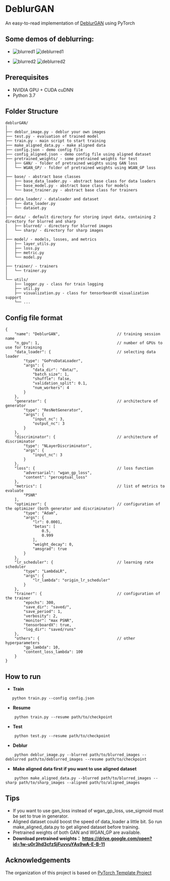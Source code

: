 # DeblurGAN

An easy-to-read implementation of [DeblurGAN](https://arxiv.org/pdf/1711.07064.pdf) using PyTorch  

## Some demos of deblurring:  
- ![blurred1](demo_pic/1.png) ![deblurred1](demo_pic/deblurred1.png)
  
- ![blurred2](demo_pic/2.png) ![deblurred2](demo_pic/deblurred2.png) 

## Prerequisites
- NVIDIA GPU + CUDA cuDNN
- Python 3.7

## Folder Structure
  ```
  deblurGAN/
  │
  ├── deblur_image.py - deblur your own images
  ├── test.py - evaluation of trained model
  ├── train.py - main script to start training
  ├── make_aligned_data.py - make aligned data
  ├── config.json - demo config file
  ├── config_aligned.json - demo config file using aligned dataset
  ├── pretrained_weights/ - some pretrained weights for test
  │   ├── GAN/ - folder of pretrained weights using GAN loss
  │   └── WGAN_GP/ - folder of pretrained weights using WGAN_GP loss
  │
  ├── base/ - abstract base classes
  │   ├── base_data_loader.py - abstract base class for data loaders
  │   ├── base_model.py - abstract base class for models
  │   └── base_trainer.py - abstract base class for trainers
  │
  ├── data_loader/ - dataloader and dataset
  │   ├── data_loader.py
  |   └── dataset.py 
  │
  ├── data/ - default directory for storing input data, containing 2 directory for blurred and sharp
  │   ├── blurred/ - directory for blurred images
  │   └── sharp/ - directory for sharp images
  │
  ├── model/ - models, losses, and metrics
  │   ├── layer_utils.py
  │   ├── loss.py
  │   ├── metric.py
  │   └── model.py
  │
  ├── trainer/ - trainers
  │   └── trainer.py
  │
  └── utils/
      ├── logger.py - class for train logging
      ├── util.py
      ├── visualization.py - class for tensorboardX visualization support
      └── ...
  ```

## Config file format
```
{
    "name": "DeblurGAN",                         // training session name
    "n_gpu": 1,                                  // number of GPUs to use for training
    "data_loader": {                             // selecting data loader
        "type": "GoProDataLoader",
        "args": {
            "data_dir": "data/",
            "batch_size": 1,
            "shuffle": false,
            "validation_split": 0.1,
            "num_workers": 4
        }
    },
    "generator": {                               // architecture of generator
        "type": "ResNetGenerator",
        "args": {
            "input_nc": 3,
            "output_nc": 3
        }
    },
    "discriminator": {                           // architecture of discriminator
        "type": "NLayerDiscriminator",
        "args": {
            "input_nc": 3
        }
    },
    "loss": {                                    // loss function
        "adversarial": "wgan_gp_loss",
        "content": "perceptual_loss"
    },
    "metrics": [                                 // list of metrics to evaluate 
        "PSNR"
    ],
    "optimizer": {                               // configuration of the optimizer (both generator and discriminator)
        "type": "Adam",
        "args": {
            "lr": 0.0001,
            "betas": [
                0.5,
                0.999
            ],
            "weight_decay": 0,
            "amsgrad": true
        }
    },
    "lr_scheduler": {                            // learning rate scheduler
        "type": "LambdaLR",
        "args": {
            "lr_lambda": "origin_lr_scheduler"
        }
    },
    "trainer": {                                 // configuration of the trainer
        "epochs": 300,
        "save_dir": "saved/",
        "save_period": 1,
        "verbosity": 2,
        "monitor": "max PSNR",
        "tensorboardX": true,
        "log_dir": "saved/runs"
    },
    "others": {                                  // other hyperparameters
        "gp_lambda": 10,
        "content_loss_lambda": 100
    }
}
```

## How to run
* **Train**
 ```
    python train.py --config config.json
 ```

* **Resume**
```
    python train.py --resume path/to/checkpoint
```

* **Test**
```
    python test.py --resume path/to/checkpoint
```

* **Deblur**
```
    python deblur_image.py --blurred path/to/blurred_images --deblurred path/to/deblurred_images --resume path/to/checkpoint
```

* **Make aligned data first if you want to use aligned dataset**
```
    python make_aligned_data.py --blurred path/to/blurred_images --sharp path/to/sharp_images --aligned path/to/aligned_images
```

## Tips
- If you want to use gan_loss instead of wgan_gp_loss, use_sigmoid must be set to true in generator.
- Aligned dataset could boost the speed of data_loader a little bit. So run make_aligned_data.py to get aligned dataset before training.
- Pretrained weights of both GAN and WGAN_GP are available.
- **Download pretrained weights： https://drive.google.com/open?id=1w-u0r3hd3cfzSjFuvvuYAs9wA-E-B-11**

## Acknowledgements
The organization of this project is based on [PyTorch Template Project](https://github.com/victoresque/pytorch-template)